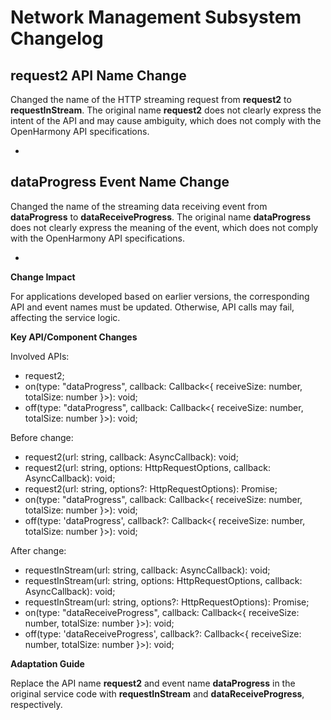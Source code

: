# Network Management Subsystem Changelog

## request2 API Name Change

Changed the name of the HTTP streaming request from **request2** to **requestInStream**. The original name **request2** does not clearly express the intent of the API and may cause ambiguity, which does not comply with the OpenHarmony API specifications. 
 
  -  

## dataProgress Event Name Change

Changed the name of the streaming data receiving event from **dataProgress** to **dataReceiveProgress**. The original name **dataProgress** does not clearly express the meaning of the event, which does not comply with the OpenHarmony API specifications. 
 
  -  

**Change Impact**

For applications developed based on earlier versions, the corresponding API and event names must be updated. Otherwise, API calls may fail, affecting the service logic.

**Key API/Component Changes**

Involved APIs:

  - request2;
  - on(type: "dataProgress", callback: Callback<{ receiveSize: number, totalSize: number }>): void;
  - off(type: "dataProgress", callback: Callback<{ receiveSize: number, totalSize: number }>): void;

Before change:
  - request2(url: string, callback: AsyncCallback<number>): void;
  - request2(url: string, options: HttpRequestOptions, callback: AsyncCallback<number>): void;
  - request2(url: string, options?: HttpRequestOptions): Promise<number>;
  - on(type: "dataProgress", callback: Callback<{ receiveSize: number, totalSize: number }>): void;
  - off(type: 'dataProgress', callback?: Callback<{ receiveSize: number, totalSize: number }>): void;

After change:
  - requestInStream(url: string, callback: AsyncCallback<number>): void;
  - requestInStream(url: string, options: HttpRequestOptions, callback: AsyncCallback<number>): void;
  - requestInStream(url: string, options?: HttpRequestOptions): Promise<number>;
  - on(type: "dataReceiveProgress", callback: Callback<{ receiveSize: number, totalSize: number }>): void;
  - off(type: 'dataReceiveProgress', callback?: Callback<{ receiveSize: number, totalSize: number }>): void;

**Adaptation Guide**

Replace the API name **request2** and event name **dataProgress** in the original service code with **requestInStream** and **dataReceiveProgress**, respectively.
